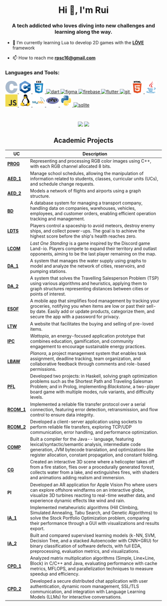 <h1 align="center">Hi 👋, I'm Rui</h1>
<h3 align="center">A tech addicted who loves diving into new challenges and learning along the way.</h3>

- 🔭 I’m currently learning Lua to develop 2D games with the **[LÖVE](https://love2d.org/)** framework

- 📫 How to reach me **rpsc16@gmail.com**

<h3 align="left">Languages and Tools:</h3>
<p align="left"> <a href="https://www.cprogramming.com/" target="_blank" rel="noreferrer"> <img src="https://raw.githubusercontent.com/devicons/devicon/master/icons/c/c-original.svg" alt="c" width="40" height="40"/> </a> <a href="https://www.w3schools.com/cpp/" target="_blank" rel="noreferrer"> <img src="https://raw.githubusercontent.com/devicons/devicon/master/icons/cplusplus/cplusplus-original.svg" alt="cplusplus" width="40" height="40"/> </a> <a href="https://www.w3schools.com/css/" target="_blank" rel="noreferrer"> <img src="https://raw.githubusercontent.com/devicons/devicon/master/icons/css3/css3-original-wordmark.svg" alt="css3" width="40" height="40"/> </a> <a href="https://dart.dev" target="_blank" rel="noreferrer"> <img src="https://www.vectorlogo.zone/logos/dartlang/dartlang-icon.svg" alt="dart" width="40" height="40"/> </a> <a href="https://www.figma.com/" target="_blank" rel="noreferrer"> <img src="https://www.vectorlogo.zone/logos/figma/figma-icon.svg" alt="figma" width="40" height="40"/> </a> <a href="https://firebase.google.com/" target="_blank" rel="noreferrer"> <img src="https://www.vectorlogo.zone/logos/firebase/firebase-icon.svg" alt="firebase" width="40" height="40"/> </a> <a href="https://flutter.dev" target="_blank" rel="noreferrer"> <img src="https://www.vectorlogo.zone/logos/flutterio/flutterio-icon.svg" alt="flutter" width="40" height="40"/> </a> <a href="https://git-scm.com/" target="_blank" rel="noreferrer"> <img src="https://www.vectorlogo.zone/logos/git-scm/git-scm-icon.svg" alt="git" width="40" height="40"/> </a> <a href="https://www.w3.org/html/" target="_blank" rel="noreferrer"> <img src="https://raw.githubusercontent.com/devicons/devicon/master/icons/html5/html5-original-wordmark.svg" alt="html5" width="40" height="40"/> </a> <a href="https://www.java.com" target="_blank" rel="noreferrer"> <img src="https://raw.githubusercontent.com/devicons/devicon/master/icons/java/java-original.svg" alt="java" width="40" height="40"/> </a> <a href="https://developer.mozilla.org/en-US/docs/Web/JavaScript" target="_blank" rel="noreferrer"> <img src="https://raw.githubusercontent.com/devicons/devicon/master/icons/javascript/javascript-original.svg" alt="javascript" width="40" height="40"/> </a> <a href="https://www.linux.org/" target="_blank" rel="noreferrer"> <img src="https://raw.githubusercontent.com/devicons/devicon/master/icons/linux/linux-original.svg" alt="linux" width="40" height="40"/> </a> <a href="https://www.mysql.com/" target="_blank" rel="noreferrer"> <img src="https://raw.githubusercontent.com/devicons/devicon/master/icons/mysql/mysql-original-wordmark.svg" alt="mysql" width="40" height="40"/> </a> <a href="https://www.php.net" target="_blank" rel="noreferrer"> <img src="https://raw.githubusercontent.com/devicons/devicon/master/icons/php/php-original.svg" alt="php" width="40" height="40"/> </a> <a href="https://www.python.org" target="_blank" rel="noreferrer"> <img src="https://raw.githubusercontent.com/devicons/devicon/master/icons/python/python-original.svg" alt="python" width="40" height="40"/> </a> <a href="https://www.sqlite.org/" target="_blank" rel="noreferrer"> <img src="https://www.vectorlogo.zone/logos/sqlite/sqlite-icon.svg" alt="sqlite" width="40" height="40"/> </a> </p>

<p> &nbsp; </p>

<div align="center">
  <img height="180em" src="https://github-readme-stats.vercel.app/api?username=RuiCruz16&show_icons=true&theme=dark&include_all_commits=true&count_private=true"/>
  <img height="180em" src="https://github-readme-stats.vercel.app/api/top-langs/?username=RuiCruz16&layout=compact&langs_count=7&theme=dark"/>   
</div>

<h2 align = "center" >Academic Projects</h2>
<p align = "center">

| UC   | Description                                                                                                                                                   |
|------|---------------------------------------------------------------------------------------------------------------------------------------------------------------|
| **[PROG](https://github.com/RuiCruz16/PROG)** | Representing and processing RGB color images using C++, with each RGB channel allocated 8 bits. |
| **[AED_1](https://github.com/RuiCruz16/AED_1)** | Manage school schedules, allowing the manipulation of information related to students, classes, curricular units (UCs), and schedule change requests. |
| **[AED_2](https://github.com/RuiCruz16/AED_2)** | Models a network of flights and airports using a graph structure. |
| **[BD](https://github.com/RuiCruz16/BD)** | A database system for managing a transport company, handling data on companies, warehouses, vehicles, employees, and customer orders, enabling efficient operation tracking and management. |
| **[LDTS](https://github.com/RuiCruz16/LDTS)** | Players control a spaceship to avoid meteors, destroy enemy ships, and collect power-ups. The goal is to achieve the highest score before the ship's health reaches zero. |
| **[LCOM](https://github.com/RuiCruz16/LCOM)** | *Last One Standing* is a game inspired by the Discord game Land-io. Players compete to expand their territory and outlast opponents, aiming to be the last player remaining on the map. |
| **[DA_1](https://github.com/RuiCruz16/DA_1)** | A system that manages the water supply using graphs to model and analyze the network of cities, reservoirs, and pumping stations. |
| **[DA_2](https://github.com/RuiCruz16/DA_2)** | A system that solves the Travelling Salesperson Problem (TSP) using various algorithms and heuristics, applying them to graph structures representing distances between cities or points of interest. |
| **[ESOF](https://github.com/RuiCruz16/ESOF)** | A mobile app that simplifies food management by tracking your groceries, notifying you when items are low or past their sell-by date. Easily add or update products, categorize them, and secure the app with a password for privacy. |
| **[LTW](https://github.com/RuiCruz16/LTW)** | A website that facilitates the buying and selling of pre-loved items. |
| **[IPC](https://github.com/RuiCruz16/IPC)** | *Wattopia*, an energy-focused application prototype that combines education, gamification, and community engagement to encourage sustainable energy practices. |
| **[LBAW](https://github.com/RuiCruz16/LBAW)** | *Planora*, a project management system that enables task assignment, deadline tracking, team organization, and collaborative feedback through comments and role-based permissions. |
| **[PFL](https://github.com/RuiCruz16/PFL)** | Developed two projects: in Haskell, solving graph optimization problems such as the Shortest Path and Traveling Salesman Problem; and in Prolog, implementing *Blackstone*, a two-player board game with multiple modes, rule variants, and difficulty levels. |
| **[RCOM_1](https://github.com/RuiCruz16/RCOM_1)** | Implemented a reliable file transfer protocol over a serial connection, featuring error detection, retransmission, and flow control to ensure data integrity. |
| **[RCOM_2](https://github.com/RuiCruz16/RCOM_2)** | Developed a client-server application using sockets to perform reliable file transfers, exploring TCP/UDP communication, error handling, and performance optimization. |
| **[COMP](https://github.com/RuiCruz16/COMP)** | Built a compiler for the Java-- language, featuring lexical/syntactic/semantic analysis, intermediate code generation, JVM bytecode translation, and optimizations like register allocation, constant propagation, and constant folding. |
| **[CG](https://github.com/RuiCruz16/CG)** | Created an interactive 3D scene where a helicopter takes off from a fire station, flies over a procedurally generated forest, collects water from a lake, and extinguishes fires, with shaders and animations adding realism and immersion. |
| **PI** | Developed an AR application for Apple Vision Pro where users can explore offshore windfarms on an interactive globe, visualize 3D turbines reacting to real-time weather data, and experience dynamic effects like wind and rain. |
| **[IA_1](https://github.com/RuiCruz16/IA_1)** | Implemented metaheuristic algorithms (Hill Climbing, Simulated Annealing, Tabu Search, and Genetic Algorithms) to solve the Stock Portfolio Optimization problem, comparing their performance through a GUI with visualizations and results export. |
| **[IA_2](https://github.com/RuiCruz16/IA_2)** | Built and compared supervised learning models (k-NN, SVM, Decision Tree, and a stacked Autoencoder with CNN+GRU) for binary classification of software defects, with full EDA, preprocessing, evaluation metrics, and visualizations. |
| **[CPD_1](https://github.com/RuiCruz16/CPD_1)** | Analyzed matrix multiplication algorithms (Simple, Line×Line, Block) in C/C++ and Java, evaluating performance with cache metrics, MFLOPS, and parallelization techniques to measure speedup and efficiency. |
| **[CPD_2](https://github.com/RuiCruz16/CPD_2)** | Developed a secure distributed chat application with user authentication, dynamic room management, SSL/TLS communication, and integration with Language Learning Models (LLMs) for interactive conversations. |
